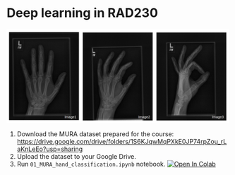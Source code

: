 # Deep learning in RAD230
<img src="patient00008.png"/>

1. Download the MURA dataset prepared for the course: https://drive.google.com/drive/folders/1S6KJqwMqPXkE0JP74rpZou_rLaKnLeEo?usp=sharing
2. Upload the dataset to your Google Drive.
3. Run `01_MURA_hand_classification.ipynb` notebook.
[![Open In Colab](https://colab.research.google.com/assets/colab-badge.svg)](https://colab.research.google.com/github/skaliy/rad230_dl/blob/main/01_MURA_hand_classification.ipynb)
